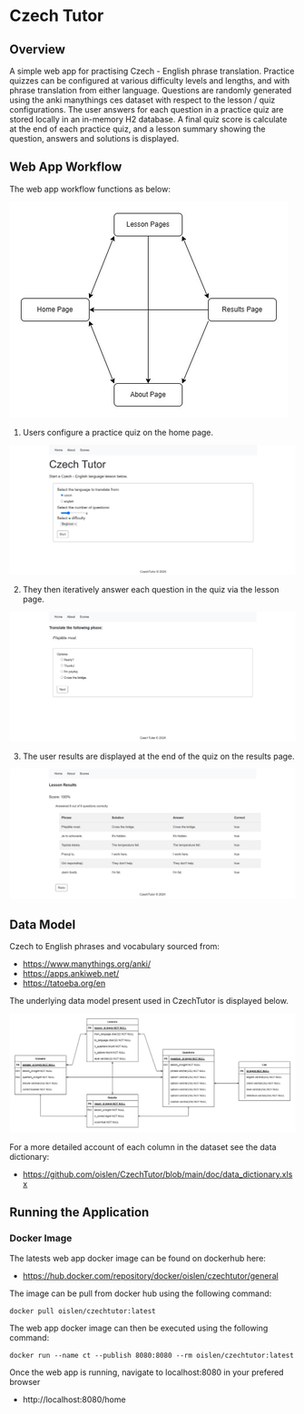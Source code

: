 # Czech Tutor

## Overview

A simple web app for practising Czech - English phrase translation. 
Practice quizzes can be configured at various difficulty levels and lengths, and with phrase translation from either language.
Questions are randomly generated using the anki manythings ces dataset with respect to the lesson / quiz configurations.
The user answers for each question in a practice quiz are stored locally in an in-memory H2 database.
A final quiz score is calculate at the end of each practice quiz, and a lesson summary showing the question, answers and solutions is displayed.

## Web App Workflow

The web app workflow functions as below:

![Web App Workflow](doc/web_app_flowchart/web_app_flowchart.jpg)

1. Users configure a practice quiz on the home page. 

![Home Page](doc/screenshots/home_page.jpg)

2. They then iteratively answer each question in the quiz via the lesson page.

![Lesson Page](doc/screenshots/lesson_page.jpg)

3. The user results are displayed at the end of the quiz on the results page.

![Results Page](doc/screenshots/results_page.jpg)

## Data Model

Czech to English phrases and vocabulary sourced from:

* https://www.manythings.org/anki/
* https://apps.ankiweb.net/
* https://tatoeba.org/en

The underlying data model present used in CzechTutor is displayed below. 

![Entity Relationship Diagram](doc/entity_relation_diagram/ER.jpg)

For a more detailed account of each column in the dataset see the data dictionary:

* https://github.com/oislen/CzechTutor/blob/main/doc/data_dictionary.xlsx


## Running the Application

### Docker Image

The latests web app docker image can be found on dockerhub here:

* https://hub.docker.com/repository/docker/oislen/czechtutor/general

The image can be pull from docker hub using the following command:

```
docker pull oislen/czechtutor:latest
```

The web app docker image can then be executed using the following command:

```
docker run --name ct --publish 8080:8080 --rm oislen/czechtutor:latest
```

Once the web app is running, navigate to localhost:8080 in your prefered browser

* http://localhost:8080/home
